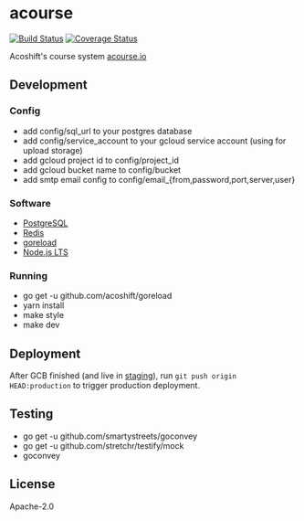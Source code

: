 # acourse

[![Build Status](https://travis-ci.org/acoshift/acourse.svg?branch=master)](https://travis-ci.org/acoshift/acourse)
[![Coverage Status](https://coveralls.io/repos/github/acoshift/acourse/badge.svg?branch=master)](https://coveralls.io/github/acoshift/acourse?branch=master)

Acoshift's course system [acourse.io](https://acourse.io)

## Development

### Config

- add config/sql_url to your postgres database
- add config/service_account to your gcloud service account (using for upload storage)
- add gcloud project id to config/project_id
- add gcloud bucket name to config/bucket
- add smtp email config to config/email_{from,password,port,server,user}

### Software

- [PostgreSQL](https://www.postgresql.org/)
- [Redis](https://redis.io/)
- [goreload](https://github.com/acoshift/goreload)
- [Node.js LTS](https://nodejs.org/)

### Running

- go get -u github.com/acoshift/goreload
- yarn install
- make style
- make dev

## Deployment

After GCB finished (and live in [staging](https://staging.acourse.io)), run `git push origin HEAD:production` to trigger production deployment.

## Testing

- go get -u github.com/smartystreets/goconvey
- go get -u github.com/stretchr/testify/mock
- goconvey

## License

Apache-2.0
